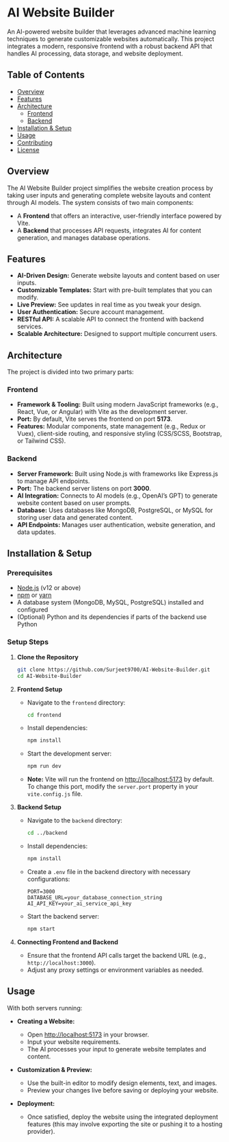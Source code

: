 

# AI Website Builder

An AI-powered website builder that leverages advanced machine learning techniques to generate customizable websites automatically. This project integrates a modern, responsive frontend with a robust backend API that handles AI processing, data storage, and website deployment.

## Table of Contents

- [Overview](#overview)
- [Features](#features)
- [Architecture](#architecture)
  - [Frontend](#frontend)
  - [Backend](#backend)
- [Installation & Setup](#installation--setup)
- [Usage](#usage)
- [Contributing](#contributing)
- [License](#license)

## Overview

The AI Website Builder project simplifies the website creation process by taking user inputs and generating complete website layouts and content through AI models. The system consists of two main components:

- A **Frontend** that offers an interactive, user-friendly interface powered by Vite.
- A **Backend** that processes API requests, integrates AI for content generation, and manages database operations.

## Features

- **AI-Driven Design:** Generate website layouts and content based on user inputs.
- **Customizable Templates:** Start with pre-built templates that you can modify.
- **Live Preview:** See updates in real time as you tweak your design.
- **User Authentication:** Secure account management.
- **RESTful API:** A scalable API to connect the frontend with backend services.
- **Scalable Architecture:** Designed to support multiple concurrent users.

## Architecture

The project is divided into two primary parts:

### Frontend

- **Framework & Tooling:** Built using modern JavaScript frameworks (e.g., React, Vue, or Angular) with Vite as the development server.  
- **Port:** By default, Vite serves the frontend on port **5173**.  
- **Features:** Modular components, state management (e.g., Redux or Vuex), client-side routing, and responsive styling (CSS/SCSS, Bootstrap, or Tailwind CSS).

### Backend

- **Server Framework:** Built using Node.js with frameworks like Express.js to manage API endpoints.  
- **Port:** The backend server listens on port **3000**.  
- **AI Integration:** Connects to AI models (e.g., OpenAI’s GPT) to generate website content based on user prompts.  
- **Database:** Uses databases like MongoDB, PostgreSQL, or MySQL for storing user data and generated content.  
- **API Endpoints:** Manages user authentication, website generation, and data updates.

## Installation & Setup

### Prerequisites

- [Node.js](https://nodejs.org/) (v12 or above)
- [npm](https://www.npmjs.com/) or [yarn](https://yarnpkg.com/)
- A database system (MongoDB, MySQL, PostgreSQL) installed and configured
- (Optional) Python and its dependencies if parts of the backend use Python

### Setup Steps

1. **Clone the Repository**
   ```bash
   git clone https://github.com/Surjeet9700/AI-Website-Builder.git
   cd AI-Website-Builder
   ```

2. **Frontend Setup**
   - Navigate to the `frontend` directory:
     ```bash
     cd frontend
     ```
   - Install dependencies:
     ```bash
     npm install
     ```
   - Start the development server:
     ```bash
     npm run dev
     ```
   - **Note:** Vite will run the frontend on [http://localhost:5173](http://localhost:5173) by default. To change this port, modify the `server.port` property in your `vite.config.js` file.

3. **Backend Setup**
   - Navigate to the `backend` directory:
     ```bash
     cd ../backend
     ```
   - Install dependencies:
     ```bash
     npm install
     ```
     
   - Create a `.env` file in the backend directory with necessary configurations:
     ```env
     PORT=3000
     DATABASE_URL=your_database_connection_string
     AI_API_KEY=your_ai_service_api_key
     ```
   - Start the backend server:
     ```bash
     npm start
     ```

4. **Connecting Frontend and Backend**
   - Ensure that the frontend API calls target the backend URL (e.g., `http://localhost:3000`).
   - Adjust any proxy settings or environment variables as needed.

## Usage

With both servers running:

- **Creating a Website:**
  - Open [http://localhost:5173](http://localhost:5173) in your browser.
  - Input your website requirements.
  - The AI processes your input to generate website templates and content.
  
- **Customization & Preview:**
  - Use the built-in editor to modify design elements, text, and images.
  - Preview your changes live before saving or deploying your website.

- **Deployment:**
  - Once satisfied, deploy the website using the integrated deployment features (this may involve exporting the site or pushing it to a hosting provider).

